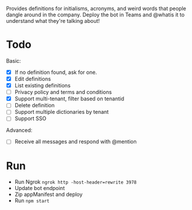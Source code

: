 Provides definitions for initialisms, acronyms, and weird words that people dangle around in the company. Deploy the bot in Teams and @whatis it to understand what they're talking about!

# Todo

Basic:
- [x] If no definition found, ask for one.
- [x] Edit definitions
- [x] List existing definitions
- [ ] Privacy policy and terms and conditions
- [x] Support multi-tenant, filter based on tenantid
- [ ] Delete definition
- [ ] Support multiple dictionaries by tenant
- [ ] Support SSO

Advanced:
- [ ] Receive all messages and respond with @mention

# Run

- Run Ngrok `ngrok http -host-header=rewrite 3978`
- Update bot endpoint
- Zip appManifest and deploy
- Run `npm start`

